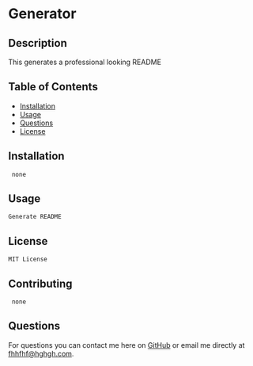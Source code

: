 
# Generator
            
## Description 
  This generates a professional looking README
            
## Table of Contents
            
 * [Installation](#installation)
 * [Usage](#usage)
 * [Questions](#questions)
 * [License](#license)
            
            
## Installation
     none
            
            
## Usage 
    Generate README
            
            
## License
    MIT License
        
            
  ## Contributing
     none
            
            
  ## Questions
  For questions you can contact me here on [GitHub](https://github.com/KrystopherQ) or email me directly at fhhfhf@hghgh.com.
            
        